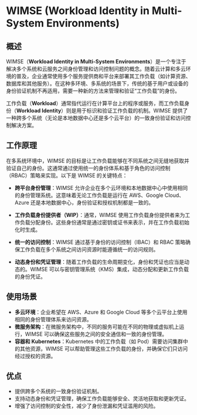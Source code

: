 # WIMSE (Workload Identity in Multi-System Environments)

## **概述**
WIMSE（**Workload Identity in Multi-System Environments**）是一个专注于解决多个系统和云服务之间身份管理和访问控制问题的概念。随着云计算和多云环境的普及，企业通常使用多个服务提供商和平台来部署其工作负载（如计算资源、数据库和其他服务）。在这种多环境、多系统的场景下，传统的基于用户或设备的身份验证机制不再适用，需要一种新的方法来管理和验证“工作负载”的身份。

工作负载（**Workload**）通常指代运行在计算平台上的程序或服务，而工作负载身份（**Workload Identity**）则是用于标识和验证工作负载的机制。WIMSE 提供了一种跨多个系统（无论是本地数据中心还是多个云平台）的一致身份验证和访问控制解决方案。

## **工作原理**
在多系统环境中，WIMSE 的目标是让工作负载能够在不同系统之间无缝地获取并验证自己的身份。这通常通过使用统一的身份体系和基于角色的访问控制（RBAC）策略来实现。以下是 WIMSE 的关键特点：

- **跨平台身份管理**：WIMSE 允许企业在多个云环境和本地数据中心中使用相同的身份管理系统。这意味着无论工作负载是运行在 AWS、Google Cloud、Azure 还是本地数据中心，身份验证和授权机制都是一致的。

- **工作负载身份提供者（WIP）**：通常，WIMSE 使用工作负载身份提供者来为工作负载分配身份。这些身份通常是通过密钥或证书来表示，并在工作负载初始化时生成。

- **统一的访问控制**：WIMSE 通过基于身份的访问控制（IBAC）和 RBAC 策略确保工作负载在多个系统之间访问资源时能遵循统一的访问规则。

- **动态身份和凭证管理**：随着工作负载的生命周期变化，身份和凭证也应当是动态的。WIMSE 可以与密钥管理系统（KMS）集成，动态分配和更新工作负载的身份凭证。

## **使用场景**
- **多云环境**：企业希望在 AWS、Azure 和 Google Cloud 等多个云平台上使用相同的身份管理体系来访问资源。
- **微服务架构**：在微服务架构中，不同的服务可能在不同的物理或虚拟机上运行，WIMSE 可以确保这些服务之间的安全通信和一致的身份管理。
- **容器和 Kubernetes**：Kubernetes 中的工作负载（如 Pod）需要访问集群中的其他资源，WIMSE 可以帮助管理这些工作负载的身份，并确保它们只访问经过授权的资源。

## **优点**
- 提供跨多个系统的一致身份验证机制。
- 支持动态身份和凭证管理，确保工作负载能够安全、灵活地获取和更新凭证。
- 增强了访问控制的安全性，减少了身份泄漏和凭证滥用的风险。
